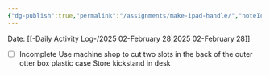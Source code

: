```yaml
---
{"dg-publish":true,"permalink":"/assignments/make-ipad-handle/","noteIcon":"","created":"2025-05-20T09:18:15.822-05:00"}
---
```


Date: [[-Daily Activity Log-/2025 02-February 28\|2025 02-February 28]]

- [ ] Incomplete
Use machine shop to cut two slots in the back of the outer otter box plastic case
Store kickstand in desk
